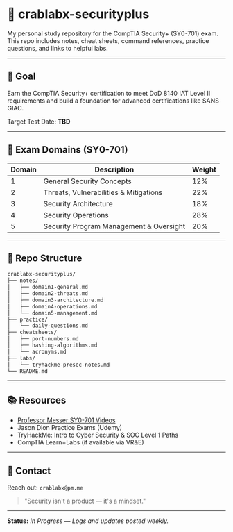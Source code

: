 # 🔐 crablabx-securityplus

My personal study repository for the CompTIA Security+ (SY0-701) exam. This repo includes notes, cheat sheets, command references, practice questions, and links to helpful labs.

---

## 🎯 Goal
Earn the CompTIA Security+ certification to meet DoD 8140 IAT Level II requirements and build a foundation for advanced certifications like SANS GIAC.

Target Test Date: **TBD**

---

## 📘 Exam Domains (SY0-701)
| Domain | Description | Weight |
|--------|-------------|--------|
| 1 | General Security Concepts | 12% |
| 2 | Threats, Vulnerabilities & Mitigations | 22% |
| 3 | Security Architecture | 18% |
| 4 | Security Operations | 28% |
| 5 | Security Program Management & Oversight | 20% |

---

## 📁 Repo Structure
```bash
crablabx-securityplus/
├── notes/
│   ├── domain1-general.md
│   ├── domain2-threats.md
│   ├── domain3-architecture.md
│   ├── domain4-operations.md
│   └── domain5-management.md
├── practice/
│   └── daily-questions.md
├── cheatsheets/
│   ├── port-numbers.md
│   ├── hashing-algorithms.md
│   └── acronyms.md
├── labs/
│   └── tryhackme-presec-notes.md
└── README.md
```

---

## 📚 Resources
- [Professor Messer SY0-701 Videos](https://www.professormesser.com/securityplus/sy0-701/)
- Jason Dion Practice Exams (Udemy)
- TryHackMe: Intro to Cyber Security & SOC Level 1 Paths
- CompTIA Learn+Labs (if available via VR&E)

---

## 💬 Contact
Reach out: `crablabx@pm.me`

> "Security isn't a product — it's a mindset."

---

**Status:** *In Progress — Logs and updates posted weekly.*

